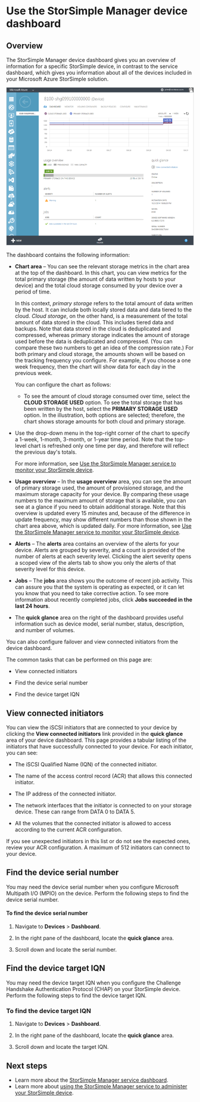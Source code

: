 <properties 
   pageTitle="Use the StorSimple Manager device dashboard | Microsoft Azure"
   description="Describes the StorSimple Manager service device dashboard and how to use it to view storage metrics and connected initiators and find the serial number and IQN."
   services="storsimple"
   documentationCenter="NA"
   authors="alkohli"
   manager="carmonm"
   editor="" />

<tags 
   ms.service="storsimple"
   ms.devlang="NA"
   ms.topic="article"
   ms.tgt_pltfrm="NA"
   ms.workload="TBD"
   ms.date="12/30/2015"
   ms.author="alkohli" />

# Use the StorSimple Manager device dashboard
## Overview
The StorSimple Manager device dashboard gives you an overview of information for a specific  StorSimple device, in contrast to the service dashboard, which gives you information about all of the devices included in your Microsoft Azure StorSimple solution.

![Device dashboard page](./media/storsimple-device-dashboard/StorSimple_DeviceDashbaord1M.png)

The dashboard contains the following information:

* **Chart area** – You can see the relevant storage metrics in the chart area at the top of the dashboard. In this chart, you can view metrics for the total primary storage (the amount of data written by hosts to your device) and the total cloud storage consumed by your device over a period of time.

     In this context, *primary storage* refers to the total amount of data written by the host. It can include both locally stored data and data tiered to the cloud. *Cloud storage*, on the other hand, is a measurement of the total amount of data stored in the cloud. This includes tiered data and backups. Note that data stored in the cloud is deduplicated and compressed, whereas primary storage indicates the amount of storage used before the data is deduplicated and compressed. (You can compare these two numbers to get an idea of the compression rate.) For both primary and cloud storage, the amounts shown will be based on the tracking frequency you configure. For example, if you choose a one week frequency, then the chart will show data for each day in the previous week.

     You can configure the chart as follows:

  * To see the amount of cloud storage consumed over time, select the **CLOUD STORAGE USED** option. To see the total storage that has been written by the host, select the **PRIMARY STORAGE USED** option. In the illustration, both options are selected; therefore, the chart shows storage amounts for both cloud and primary storage. 
* Use the drop-down menu in the top-right corner of the chart to specify a 1-week, 1-month, 3-month, or 1-year time period. Note that the top-level chart is refreshed only one time per day, and therefore will reflect the previous day's totals.

  For more information, see [Use the StorSimple Manager service to monitor your StorSimple device](storsimple-monitor-device.md).


* **Usage overview** – In the **usage overview** area, you can see the amount of primary storage used, the amount of provisioned storage, and the maximum storage capacity for your device. By comparing these usage numbers to the maximum amount of storage that is available, you can see at a glance if you need to obtain additional storage. Note that this overview is updated every 15 minutes and, because of the difference in update frequency, may show different numbers than those shown in the chart area above, which is updated daily. For more information, see [Use the StorSimple Manager service to monitor your StorSimple device](storsimple-monitor-device.md).


* **Alerts** – The **alerts** area contains an overview of the alerts for your device. Alerts are grouped by severity, and a count is provided of the number of alerts at each severity level. Clicking the alert severity opens a scoped view of the alerts tab to show you only the alerts of that severity level for this device.

* **Jobs** – The **jobs** area shows you the outcome of recent job activity. This can assure you that the system is operating as expected, or it can let you know that you need to take corrective action. To see more information about recently completed jobs, click **Jobs succeeded in the last 24 hours**.

* The **quick glance** area on the right of the dashboard provides useful information such as device model, serial number, status, description, and number of volumes.


You can also configure failover and view connected initiators from the device dashboard.

The common tasks that can be performed on this page are:

* View connected initiators

* Find the device serial number

* Find the device target IQN


## View connected initiators
You can view the iSCSI initiators that are connected to your device by clicking the **View connected initiators** link provided in the **quick glance** area of your device dashboard. This page provides a tabular listing of the initiators that have successfully connected to your device. For each initiator, you can see:

* The iSCSI Qualified Name (IQN) of the connected initiator.

* The name of the access control record (ACR) that allows this connected initiator.

* The IP address of the connected initiator.

* The network interfaces that the initiator is connected to on your storage device. These can range from DATA 0 to DATA 5.

* All the volumes that the connected initiator is allowed to access according to the current ACR configuration.


If you see unexpected initiators in this list or do not see the expected ones, review your ACR configuration. A maximum of 512 initiators can connect to your device.

## Find the device serial number
You may need the device serial number when you configure Microsoft Multipath I/O (MPIO) on the device. Perform the following steps to find the device serial number.

#### To find the device serial number
1. Navigate to **Devices** > **Dashboard**.

2. In the right pane of the dashboard, locate the **quick glance** area.

3. Scroll down and locate the serial number.


## Find the device target IQN
You may need the device target IQN when you configure the Challenge Handshake Authentication Protocol (CHAP) on your StorSimple device. Perform the following steps to find the device target IQN.

### To find the device target IQN
1. Navigate to **Devices** > **Dashboard**.

2. In the right pane of the dashboard, locate the **quick glance** area.

3. Scroll down and locate the target IQN.


## Next steps
* Learn more about the [StorSimple Manager service dashboard](storsimple-service-dashboard.md).
* Learn more about [using the StorSimple Manager service to administer your StorSimple device](storsimple-manager-service-administration.md).

